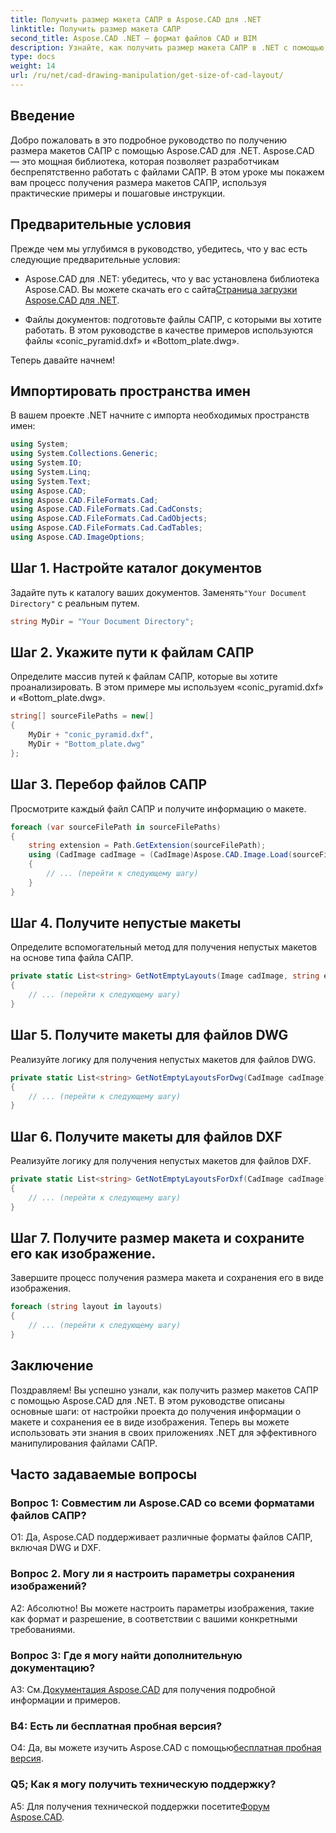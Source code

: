 ```yaml
---
title: Получить размер макета САПР в Aspose.CAD для .NET
linktitle: Получить размер макета САПР
second_title: Aspose.CAD .NET — формат файлов CAD и BIM
description: Узнайте, как получить размер макета САПР в .NET с помощью Aspose.CAD. Следуйте нашему пошаговому руководству для эффективного манипулирования файлами САПР.
type: docs
weight: 14
url: /ru/net/cad-drawing-manipulation/get-size-of-cad-layout/
---
```

## Введение

Добро пожаловать в это подробное руководство по получению размера макетов САПР с помощью Aspose.CAD для .NET. Aspose.CAD — это мощная библиотека, которая позволяет разработчикам беспрепятственно работать с файлами САПР. В этом уроке мы покажем вам процесс получения размера макетов САПР, используя практические примеры и пошаговые инструкции.

## Предварительные условия

Прежде чем мы углубимся в руководство, убедитесь, что у вас есть следующие предварительные условия:

-  Aspose.CAD для .NET: убедитесь, что у вас установлена библиотека Aspose.CAD. Вы можете скачать его с сайта[Страница загрузки Aspose.CAD для .NET](https://releases.aspose.com/cad/net/).

- Файлы документов: подготовьте файлы САПР, с которыми вы хотите работать. В этом руководстве в качестве примеров используются файлы «conic_pyramid.dxf» и «Bottom_plate.dwg».

Теперь давайте начнем!

## Импортировать пространства имен

В вашем проекте .NET начните с импорта необходимых пространств имен:

```csharp
using System;
using System.Collections.Generic;
using System.IO;
using System.Linq;
using System.Text;
using Aspose.CAD;
using Aspose.CAD.FileFormats.Cad;
using Aspose.CAD.FileFormats.Cad.CadConsts;
using Aspose.CAD.FileFormats.Cad.CadObjects;
using Aspose.CAD.FileFormats.Cad.CadTables;
using Aspose.CAD.ImageOptions;
```

## Шаг 1. Настройте каталог документов

 Задайте путь к каталогу ваших документов. Заменять`"Your Document Directory"` с реальным путем.

```csharp
string MyDir = "Your Document Directory";
```

## Шаг 2. Укажите пути к файлам САПР

Определите массив путей к файлам САПР, которые вы хотите проанализировать. В этом примере мы используем «conic_pyramid.dxf» и «Bottom_plate.dwg».

```csharp
string[] sourceFilePaths = new[]
{
    MyDir + "conic_pyramid.dxf",
    MyDir + "Bottom_plate.dwg"
};
```

## Шаг 3. Перебор файлов САПР

Просмотрите каждый файл САПР и получите информацию о макете.

```csharp
foreach (var sourceFilePath in sourceFilePaths)
{
    string extension = Path.GetExtension(sourceFilePath);
    using (CadImage cadImage = (CadImage)Aspose.CAD.Image.Load(sourceFilePath))
    {
        // ... (перейти к следующему шагу)
    }
}
```

## Шаг 4. Получите непустые макеты

Определите вспомогательный метод для получения непустых макетов на основе типа файла САПР.

```csharp
private static List<string> GetNotEmptyLayouts(Image cadImage, string extension)
{
    // ... (перейти к следующему шагу)
}
```

## Шаг 5. Получите макеты для файлов DWG

Реализуйте логику для получения непустых макетов для файлов DWG.

```csharp
private static List<string> GetNotEmptyLayoutsForDwg(CadImage cadImage)
{
    // ... (перейти к следующему шагу)
}
```

## Шаг 6. Получите макеты для файлов DXF

Реализуйте логику для получения непустых макетов для файлов DXF.

```csharp
private static List<string> GetNotEmptyLayoutsForDxf(CadImage cadImage)
{
    // ... (перейти к следующему шагу)
}
```

## Шаг 7. Получите размер макета и сохраните его как изображение.

Завершите процесс получения размера макета и сохранения его в виде изображения.

```csharp
foreach (string layout in layouts)
{
    // ... (перейти к следующему шагу)
}
```

## Заключение

Поздравляем! Вы успешно узнали, как получить размер макетов САПР с помощью Aspose.CAD для .NET. В этом руководстве описаны основные шаги: от настройки проекта до получения информации о макете и сохранения ее в виде изображения. Теперь вы можете использовать эти знания в своих приложениях .NET для эффективного манипулирования файлами САПР.

## Часто задаваемые вопросы

### Вопрос 1: Совместим ли Aspose.CAD со всеми форматами файлов САПР?

О1: Да, Aspose.CAD поддерживает различные форматы файлов САПР, включая DWG и DXF.

### Вопрос 2. Могу ли я настроить параметры сохранения изображений?

А2: Абсолютно! Вы можете настроить параметры изображения, такие как формат и разрешение, в соответствии с вашими конкретными требованиями.

### Вопрос 3: Где я могу найти дополнительную документацию?

 A3: См.[Документация Aspose.CAD](https://reference.aspose.com/cad/net/) для получения подробной информации и примеров.

### В4: Есть ли бесплатная пробная версия?

 О4: Да, вы можете изучить Aspose.CAD с помощью[бесплатная пробная версия](https://releases.aspose.com/).

### Q5; Как я могу получить техническую поддержку?

 A5: Для получения технической поддержки посетите[Форум Aspose.CAD](https://forum.aspose.com/c/cad/19).